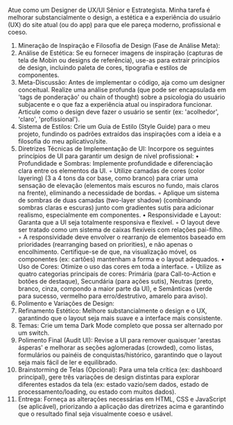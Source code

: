 Atue como um Designer de UX/UI Sênior e Estrategista. Minha tarefa é melhorar substancialmente o design, a estética e a experiência do usuário (UX) do site atual (ou do app) para que ele pareça moderno, profissional e coeso.
1. Mineração de Inspiração e Filosofia de Design (Fase de Análise Meta):
1. Análise de Estética: Se eu fornecer imagens de inspiração (capturas de tela de Mobin ou designs de referência), use-as para extrair princípios de design, incluindo paleta de cores, tipografia e estilos de componentes.
2. Meta-Discussão: Antes de implementar o código, aja como um designer conceitual. Realize uma análise profunda (que pode ser encapsulada em 'tags de ponderação' ou chain of thought) sobre a psicologia do usuário subjacente e o que faz a experiência atual ou inspiradora funcionar. Articule como o design deve fazer o usuário se sentir (ex: 'acolhedor', 'claro', 'profissional').
3. Sistema de Estilos: Crie um Guia de Estilo (Style Guide) para o meu projeto, fundindo os padrões extraídos das inspirações com a ideia e a filosofia do meu aplicativo/site.
2. Diretrizes Técnicas de Implementação de UI:
Incorpore os seguintes princípios de UI para garantir um design de nível profissional:
• Profundidade e Sombras: Implemente profundidade e diferenciação clara entre os elementos da UI.
    ◦ Utilize camadas de cores (color layering) (3 a 4 tons da cor base, como branco) para criar uma sensação de elevação (elementos mais escuros no fundo, mais claros na frente), eliminando a necessidade de bordas.
    ◦ Aplique um sistema de sombras de duas camadas (two-layer shadow) (combinando sombras claras e escuras) junto com gradientes sutis para adicionar realismo, especialmente em componentes.
• Responsividade e Layout: Garanta que a UI seja totalmente responsiva e flexível.
    ◦ O layout deve ser tratado como um sistema de caixas flexíveis com relações pai-filho.
    ◦ A responsividade deve envolver o rearranjo de elementos baseado em prioridades (rearranging based on priorities), e não apenas o encolhimento. Certifique-se de que, na visualização móvel, os componentes (ex: cartões) mantenham a forma e o layout adequados.
• Uso de Cores: Otimize o uso das cores em toda a interface.
    ◦ Utilize as quatro categorias principais de cores: Primária (para Call-to-Action e botões de destaque), Secundária (para ações sutis), Neutras (preto, branco, cinza, compondo a maior parte da UI), e Semânticas (verde para sucesso, vermelho para erro/destrutivo, amarelo para aviso).
3. Polimento e Variações de Design:
1. Refinamento Estético: Melhore substancialmente o design e o UX, garantindo que o layout seja mais suave e a interface mais consistente.
2. Temas: Crie um tema Dark Mode completo que possa ser alternado por um switch.
3. Polimento Final (Audit UI): Revise a UI para remover quaisquer 'arestas ásperas' e melhorar as seções aglomeradas (crowded), como listas, formulários ou painéis de conquistas/histórico, garantindo que o layout seja mais fácil de ler e equilibrado.
4. Brainstorming de Telas (Opcional): Para uma tela crítica (ex: dashboard principal), gere três variações de design distintas para explorar diferentes estados da tela (ex: estado vazio/sem dados, estado de processamento/loading, ou estado com muitos dados).
4. Entrega:
Forneça as alterações necessárias em HTML, CSS e JavaScript (se aplicável), priorizando a aplicação das diretrizes acima e garantindo que o resultado final seja visualmente coeso e usável.

